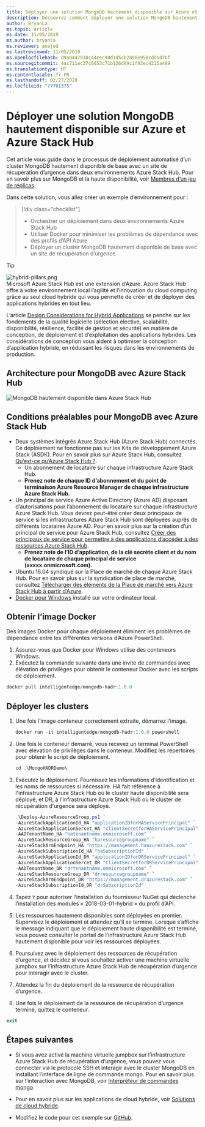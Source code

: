 ```yaml
---
title: Déployer une solution MongoDB hautement disponible sur Azure et Azure Stack Hub
description: Découvrez comment déployer une solution MongoDB hautement disponible sur Azure et Azure Stack Hub
author: BryanLa
ms.topic: article
ms.date: 11/05/2019
ms.author: bryanla
ms.reviewer: anajod
ms.lastreviewed: 11/05/2019
ms.openlocfilehash: d9a0447938c44eec90d1d5cb2898e950cddbd7bf
ms.sourcegitcommit: 4ac711ec37c6653c71b126d09c1f93ec4215a489
ms.translationtype: HT
ms.contentlocale: fr-FR
ms.lasthandoff: 02/27/2020
ms.locfileid: "77701375"
---
```

# <a name="deploy-a-highly-available-mongodb-solution-to-azure-and-azure-stack-hub"></a>Déployer une solution MongoDB hautement disponible sur Azure et Azure Stack Hub

Cet article vous guide dans le processus de déploiement automatisé d’un cluster MongoDB hautement disponible de base avec un site de récupération d’urgence dans deux environnements Azure Stack Hub. Pour en savoir plus sur MongoDB et la haute disponibilité, voir [Membres d’un jeu de réplicas](https://docs.mongodb.com/manual/core/replica-set-members/).

Dans cette solution, vous allez créer un exemple d’environnement pour :

> [!div class="checklist"]
> - Orchestrer un déploiement dans deux environnements Azure Stack Hub
> - Utiliser Docker pour minimiser les problèmes de dépendance avec des profils d’API Azure
> - Déployer un cluster MongoDB hautement disponible de base avec un site de récupération d’urgence


> [!Tip]  
> ![hybrid-pillars.png](./media/solution-deployment-guide-cross-cloud-scaling/hybrid-pillars.png)  
> Microsoft Azure Stack Hub est une extension d’Azure. Azure Stack Hub offre à votre environnement local l’agilité et l’innovation du cloud computing grâce au seul cloud hybride qui vous permette de créer et de déployer des applications hybrides en tout lieu.  
> 
> L’article [Design Considerations for Hybrid Applications](overview-app-design-considerations.md) se penche sur les fondements de la qualité logicielle (sélection élective, scalabilité, disponibilité, résilience, facilité de gestion et sécurité) en matière de conception, de déploiement et d’exploitation des applications hybrides. Les considérations de conception vous aident à optimiser la conception d’application hybride, en réduisant les risques dans les environnements de production.



## <a name="architecture-for-mongodb-with-azure-stack-hub"></a>Architecture pour MongoDB avec Azure Stack Hub

![MongoDB hautement disponible dans Azure Stack Hub](media/solution-deployment-guide-mongodb-ha/image1.png)

## <a name="prerequisites-for-mongodb-with-azure-stack-hub"></a>Conditions préalables pour MongoDB avec Azure Stack Hub

  - Deux systèmes intégrés Azure Stack Hub (Azure Stack Hub) connectés. Ce déploiement ne fonctionne pas sur les Kits de développement Azure Stack (ASDK). Pour en savoir plus sur Azure Stack Hub, consultez [Qu’est-ce qu’Azure Stack Hub ?](https://azure.microsoft.com/overview/azure-stack/).
      - Un abonnement de locataire sur chaque infrastructure Azure Stack Hub.    
      - **Prenez note de chaque ID d’abonnement et du point de terminaison Azure Resource Manager de chaque infrastructure Azure Stack Hub.**
  - Un principal de service Azure Active Directory (Azure AD) disposant d’autorisations pour l’abonnement du locataire sur chaque infrastructure Azure Stack Hub. Vous devrez peut-être créer deux principaux de service si les infrastructures Azure Stack Hub sont déployées auprès de différents locataires Azure AD. Pour en savoir plus sur la création d’un principal de service pour Azure Stack Hub, consultez [Créer des principaux de service pour permettre à des applications d’accéder à des ressources Azure Stack Hub](https://docs.microsoft.com/azure-stack/user/azure-stack-create-service-principals).    
      - **Prenez note de l’ID d’application, de la clé secrète client et du nom de locataire de chaque principal de service (xxxxx.onmicrosoft.com).**
  - Ubuntu 16.04 syndiqué sur la Place de marché de chaque Azure Stack Hub. Pour en savoir plus sur la syndication de place de marché, consultez [Télécharger des éléments de la Place de marché vers Azure Stack Hub à partir d’Azure](https://docs.microsoft.com/azure-stack/operator/azure-stack-download-azure-marketplace-item).
  - [Docker pour Windows](https://docs.docker.com/docker-for-windows/) installé sur votre ordinateur local.

## <a name="get-the-docker-image"></a>Obtenir l’image Docker

Des images Docker pour chaque déploiement éliminent les problèmes de dépendance entre les différentes versions d’Azure PowerShell.
1.  Assurez-vous que Docker pour Windows utilise des conteneurs Windows.
2.  Exécutez la commande suivante dans une invite de commandes avec élévation de privilèges pour obtenir le conteneur Docker avec les scripts de déploiement.
```powershell  
docker pull intelligentedge/mongodb-hadr:1.0.0
```

## <a name="deploy-the-clusters"></a>Déployer les clusters

1.  Une fois l’image conteneur correctement extraite, démarrez l’image.

    ```powershell  
    docker run -it intelligentedge/mongodb-hadr:1.0.0 powershell
    ```

2.  Une fois le conteneur démarré, vous recevez un terminal PowerShell avec élévation de privilèges dans le conteneur. Modifiez les répertoires pour obtenir le script de déploiement.

    ```powershell  
    cd .\MongoHADRDemo\
    ```

3.  Exécutez le déploiement. Fournissez les informations d’identification et les noms de ressources si nécessaire. HA fait référence à l'infrastructure Azure Stack Hub où le cluster haute disponibilité sera déployé, et DR, à l'infrastructure Azure Stack Hub où le cluster de récupération d'urgence sera déployé.

    ```powershell
    .\Deploy-AzureResourceGroup.ps1 `
    -AzureStackApplicationId_HA "applicationIDforHAServicePrincipal" `
    -AzureStackApplicationSercet_HA "clientSecretforHAServicePrincipal" `
    -AADTenantName_HA "hatenantname.onmicrosoft.com" `
    -AzureStackResourceGroup_HA "haresourcegroupname" `
    -AzureStackArmEndpoint_HA "https://management.haazurestack.com" `
    -AzureStackSubscriptionId_HA "haSubscriptionId" `
    -AzureStackApplicationId_DR "applicationIDforDRServicePrincipal" `
    -AzureStackApplicationSercet_DR "ClientSecretforDRServicePrincipal" `
    -AADTenantName_DR "drtenantname.onmicrosoft.com" `
    -AzureStackResourceGroup_DR "drresourcegroupname" `
    -AzureStackArmEndpoint_DR "https://management.drazurestack.com" `
    -AzureStackSubscriptionId_DR "drSubscriptionId"
    ```

4.  Tapez `Y` pour autoriser l’installation du fournisseur NuGet qui déclenche l’installation des modules « 2018-03-01-hybrid » du profil d’API.

5.  Les ressources hautement disponibles sont déployées en premier. Supervisez le déploiement et attendez qu’il se termine. Lorsque s’affiche le message indiquant que le déploiement haute disponibilité est terminé, vous pouvez consulter le portail de l’infrastructure Azure Stack Hub hautement disponible pour voir les ressources déployées. 

6.  Poursuivez avec le déploiement des ressources de récupération d’urgence, et décidez si vous souhaitez activer une machine virtuelle jumpbox sur l’infrastructure Azure Stack Hub de récupération d’urgence pour interagir avec le cluster.

7.  Attendez la fin du déploiement de la ressource de récupération d’urgence.

8.  Une fois le déploiement de la ressource de récupération d’urgence terminé, quittez le conteneur.

  ```powershell
  exit
  ```

## <a name="next-steps"></a>Étapes suivantes

  - Si vous avez activé la machine virtuelle jumpbox sur l’infrastructure Azure Stack Hub de récupération d’urgence, vous pouvez vous connecter via le protocole SSH et interagir avec le cluster MongoDB en installant l’interface de ligne de commande mongo. Pour en savoir plus sur l’interaction avec MongoDB, voir [Interpréteur de commandes mongo](https://docs.mongodb.com/manual/mongo/).

  - Pour en savoir plus sur les applications de cloud hybride, voir [Solutions de cloud hybride](https://aka.ms/azsdevtutorials).

  - Modifiez le code pour cet exemple sur [GitHub](https://github.com/Azure-Samples/azure-intelligent-edge-patterns).
